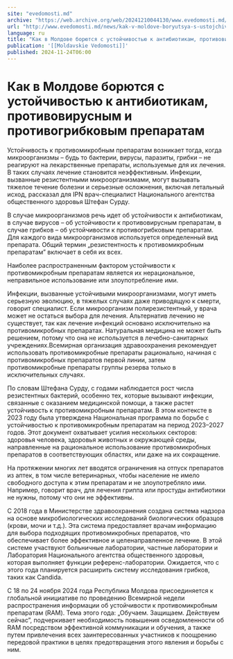 ```yaml
---
site: "evedomosti.md"
archive: "https://web.archive.org/web/20241210044130/www.evedomosti.md/news/kak-v-moldove-boryutsya-s-ustojchivostyu-k-antibiotikam-prot"
url: "http://www.evedomosti.md/news/kak-v-moldove-boryutsya-s-ustojchivostyu-k-antibiotikam-prot"
language: ru
title: "Как в Молдове борются с устойчивостью к антибиотикам, противовирусным и противогрибковым препаратам"
publication: '[[Moldavskie Vedomosti]]'
published: 2024-11-24T06:00
---
```


# Как в Молдове борются с устойчивостью к антибиотикам, противовирусным и противогрибковым препаратам

Устойчивость к противомикробным препаратам возникает тогда, когда микроорганизмы – будь то бактерии, вирусы, паразиты, грибки – не реагируют на лекарственные препараты, используемые для их лечения. В таких случаях лечение становится неэффективным. Инфекции, вызванные резистентными микроорганизмами, могут вызывать тяжелое течение болезни и серьезные осложнения, включая летальный исход, рассказал для IPN врач-специалист Национального агентства общественного здоровья Штефан Сурду.

В случае микроорганизмов речь идет об устойчивости к антибиотикам, в случае вирусов – об устойчивости к противовирусным препаратам, в случае грибков – об устойчивости к противогрибковым препаратам. Для каждого вида микроорганизмов используется определенный вид препарата. Общий термин „резистентность к противомикробным препаратам” включает в себя их всех.

Наиболее распространенным фактором устойчивости к противомикробным препаратам является их нерациональное, неправильное использование или злоупотребление ими.

Инфекции, вызванные устойчивыми микроорганизмами, могут иметь серьезную эволюцию, в тяжелых случаях даже приводящую к смерти, говорит специалист. Если микроорганизм полирезистентный, у врача может не остаться выбора для лечения. Альтернатив лечению не существует, так как лечение инфекций основано исключительно на противомикробных препаратах. Натуральная медицина не может быть решением, потому что она не используется в лечебно-санитарных учреждениях.Всемирная организация здравоохранения рекомендует использовать противомикробные препараты рационально, начиная с противомикробных препаратов первой линии, затем противомикробные препараты группы резерва только в исключительных случаях.

По словам Штефана Сурду, с годами наблюдается рост числа резистентных бактерий, особенно тех, которые вызывают инфекции, связанные с оказанием медицинской помощи, а также растет устойчивость к противомикробным препаратам. В этом контексте в 2023 году была утверждена Национальная программа по борьбе с устойчивостью к противомикробным препаратам на период 2023–2027 годов. Этот документ охватывает усилия нескольких секторов: здоровья человека, здоровья животных и окружающей среды, направленные на рациональное использование противомикробных препаратов в соответствующих областях, или даже на их сокращение.

На протяжении многих лет вводятся ограничения на отпуск препаратов из аптек, в том числе ветеринарных, чтобы население не имело свободного доступа к этим препаратам и не злоупотребляло ими. Например, говорит врач, для лечения гриппа или простуды антибиотики не нужны, потому что они не эффективны.

С 2018 года в Министерстве здравоохранения создана система надзора на основе микробиологических исследований биологических образцов (крови, мочи и т.д.). Эта система предоставляет врачам информацию для выбора подходящих противомикробных препаратов, что обеспечивает более эффективное и целенаправленное лечение. В этой системе участвуют больничные лаборатории, частные лаборатории и Лаборатория Национального агентства общественного здоровья, которая выполняет функции референс-лаборатории. Ожидается, что с этого года планируется расширить систему исследования грибков, таких как Candida.

С 18 по 24 ноября 2024 года Республика Молдова присоединяется к глобальной инициативе по проведению Всемирной недели распространения информации об устойчивости к противомикробным препаратам (RAM). Тема этого года: „Обучаем. Защищаем. Действуем сейчас”, подчеркивает необходимость повышения осведомленности об RAM посредством эффективной коммуникации и обучения, а также путем привлечения всех заинтересованных участников к поощрению передовой практики в целях предотвращения этого явления и борьбы с ним.